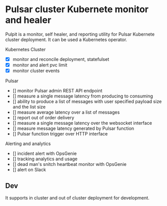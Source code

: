 # Pulsar cluster Kubernete monitor and healer

Pulpit is a monitor, self healer, and reporting utility for Pulsar Kubernete cluster deployment. It can be used a Kubernetes operator.

Kubernetes Cluster
- [x] monitor and reconcile deployment, statefulset
- [x] monitor and alert pvc limit
- [x] monitor cluster events

Pulsar
- [] monitor Pulsar admin REST API endpoint
- [] measure a single message latency from producing to consuming
- [] ability to produce a list of messages with user specified payload size and the list size
- [] measure average latency over a list of messages
- [] report out of order delivery
- [] measure a single message latency over the websocket interface
- [] measure message latency generated by Pulsar function
- [] Pulsar function trigger over HTTP interface

Alerting and analytics
- [] incident alert with OpsGenie
- [] tracking analytics and usage
- [] dead man's snitch heartbeat monitor with OpsGenie
- [] alert on Slack

## Dev
It supports in cluster and out of cluster deployment for development.
